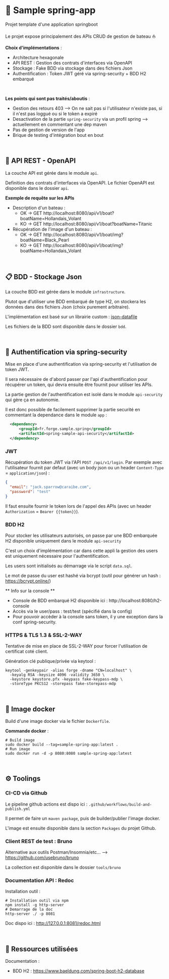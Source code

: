 # :rocket: Sample spring-app

Projet template d'une application springboot 

Le projet expose principalement des APIs CRUD de gestion de bateau :boat:

**Choix d'implémentations** : 
- Architecture hexagonale
- API REST : Gestion des contrats d'interfaces via OpenAPI
- Stockage : Fake BDD via stockage dans des fichiers Json
- Authentification : Token JWT géré via spring-security + BDD H2 embarqué

<br/>

**Les points qui sont pas traités/aboutis** :
- Gestion des retours 403 --> On ne sait pas si l'utilisateur n'existe pas, si il n'est pas loggué ou si le token a expiré
- Desactivation de la partie `spring-security` via un profil spring --> actuellement en commentant une dep maven
- Pas de gestion de version de l'app
- Brique de testing d'intégration bout en bout

<br/>

## :squid: API REST - OpenAPI

La couche API est gérée dans le module `api`.

Definition des contrats d'interfaces via OpenAPI. Le fichier OpenAPI est disponible dans le dossier `api`.

**Exemple de requête sur les APIs**
- Description d'un bateau :
    - OK -> GET http://localhost:8080/api/v1/boat?boatName=Hollandais_Volant
    - KO -> GET http://localhost:8080/api/v1/boat?boatName=Titanic
- Récupération de l'image d'un bateau :
    - OK -> GET http://localhost:8080/api/v1/boat/img?boatName=Black_Pearl
    - KO -> GET http://localhost:8080/api/v1/boat/img?boatName=Hollandais_Volant



<br/>

## :clipboard: BDD - Stockage Json

La couche BDD est gérée dans le module `infrastructure`.

Plutot que d'utiliser une BDD embarqué de type H2, on stockera les données dans des fichiers Json (choix purement arbitraire).

L'implémentation est basé sur un librairie custom : [json-datafile](https://github.com/Eybon/json-datafile)

Les fichiers de la BDD sont disponible dans le dossier `bdd`.



<br/>

## :key: Authentification via spring-security

Mise en place d'une authentification via spring-security et l'utilisation de token JWT.

Il sera nécessaire de d'abord passer par l'api d'authentification pour récupérer un token, qui devra ensuite être fournit pour utiliser les APIs.

La partie gestion de l'authentification est isolé dans le module `api-security` qui gère ça en autonomie.

Il est donc possible de facilement supprimer la partie securité en commentant la dependance dans le module `app` :
```xml
  <dependency>
      <groupId>fr.forge.sample.spring</groupId>
      <artifactId>spring-sample-api-security</artifactId>
  </dependency>
```

### JWT

Récupération du token JWT via l'API `POST /api/v1/login`. 
Par exemple avec l'utilisateur fournit par defaut (avec un body json ou un header `Content-Type` = `application/json`) :
```json
{
  "email": "jack.sparrow@caraibe.com",
  "password": "test"
}
```

Il faut ensuite fournir le token lors de l'appel des APIs (avec un header `Authorization` = `Bearer {{token}}`).

### BDD H2

Pour stocker les utilisateurs autorisés, on passe par une BDD embarquée H2 disponible uniquement dans le module `api-security`

C'est un choix d'implémentation car dans cette appli la gestion des users est uniquement nécessaire pour l'authentification.

Les users sont initialisés au démarrage via le script `data.sql`.

Le mot de passe du user est hashé via bcrypt (outil pour générer un hash : https://bcrypt.online/)

** Info sur la console **
- Console de BDD embarqué H2 disponible ici : http://localhost:8080/h2-console
- Accès via le user/pass : test/test (spécifié dans la config)
- Pour pouvoir accèder à la console sans token, il y une exception dans la conf spring-security.

### HTTPS & TLS 1.3 & SSL-2-WAY

Tentative de mise en place de SSL-2-WAY pour forcer l'utilisation de certificat coté client.

Génération clé publique/privée via keytool :
```shell
keytool -genkeypair -alias forge -dname "CN=localhost" \
  -keyalg RSA -keysize 4096 -validity 3650 \
  -keystore keystore.pfx -keypass fake-keypass-mdp \
  -storeType PKCS12 -storepass fake-storepass-mdp
```



<br/>

## :whale: Image docker

Build d'une image docker via le fichier `Dockerfile`.

**Commande docker** :

```shell
# Build image
sudo docker build --tag=sample-spring-app:latest .
# Run image
sudo docker run -d -p 8080:8080 sample-spring-app:latest
```


<br/>

## :gear: Toolings

### CI-CD via Github

Le pipeline github actions est dispo ici : `.github/workflows/build-and-publish.yml`

Il permet de faire un `maven package`, puis de builder/publier l'image docker.

L'image est ensuite disponible dans la section `Packages` du projet Github.


### Client REST de test : Bruno

Alternative aux outils Postman/Insomnia/etc... --> https://github.com/usebruno/bruno

La collection est disponible dans le dossier `tools/bruno`


### Documentation API : Redoc

Installation outil : 
```shell
# Installation outil via npm
npm install -g http-server
# Demarrage de la doc
http-server ./ -p 8081
```

Doc dispo ici : http://127.0.0.1:8081/redoc.html



<br/>

## :scroll: Ressources utilisées

Documentation : 
- BDD H2 : https://www.baeldung.com/spring-boot-h2-database